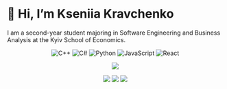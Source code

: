 # 🎀 Hi, I’m Kseniia Kravchenko

I am a second-year student majoring in Software Engineering and Business Analysis at the Kyiv School of Economics. 



<p align="center">
  <img src="https://img.shields.io/badge/Language-C%2B%2B-blue?style=for-the-badge&logo=c%2B%2B&logoColor=white" alt="C++"/>
  <img src="https://img.shields.io/badge/Language-C%23-purple?style=for-the-badge&logo=c-sharp&logoColor=white" alt="C#"/>
  <img src="https://img.shields.io/badge/Language-Python-yellow?style=for-the-badge&logo=python&logoColor=white" alt="Python"/>
  <img src="https://img.shields.io/badge/Language-JavaScript-yellow?style=for-the-badge&logo=javascript&logoColor=black" alt="JavaScript"/>
  <img src="https://img.shields.io/badge/Framework-React-blue?style=for-the-badge&logo=react" alt="React"/>
</p>

<p align="center">
  <img src="https://github-readme-stats.vercel.app/api?username=KravchenkoKseniia&show_icons=true&theme=light"/>
</p>

<p align="center">
  <img src="https://github-profile-summary-cards.vercel.app/api/cards/profile-details?username=KravchenkoKseniia&theme=github"/>
  <img src="https://github-profile-summary-cards.vercel.app/api/cards/repos-per-language?username=KravchenkoKseniia&theme=github"/>
  <img src="https://github-profile-summary-cards.vercel.app/api/cards/most-commit-language?username=KravchenkoKseniia&theme=github"/>
</p>

